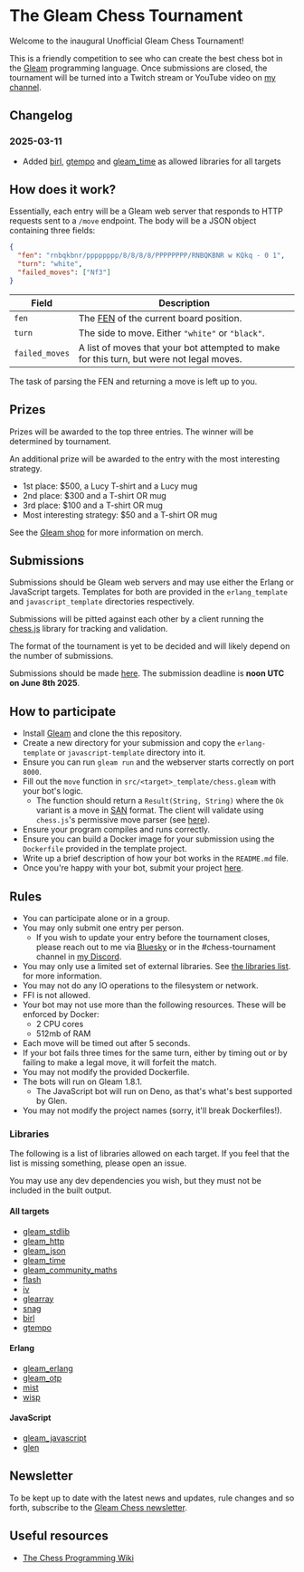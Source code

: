 # The Gleam Chess Tournament

Welcome to the inaugural Unofficial Gleam Chess Tournament!

This is a friendly competition to see who can create the best chess bot in the
[Gleam](https://gleam.run) programming language. Once submissions are closed,
the tournament will be turned into a Twitch stream or YouTube video on
[my channel](https://youtube.com/IsaacHarrisHolt).

## Changelog

### 2025-03-11

- Added [birl](https://hexdocs.pm/birl/index.html),
  [gtempo](https://hexdocs.pm/gtempo/index.html) and
  [gleam_time](https://hexdocs.pm/gleam_time/index.html) as allowed libraries for all
  targets

## How does it work?

Essentially, each entry will be a Gleam web server that responds to HTTP requests sent
to a `/move` endpoint. The body will be a JSON object containing three fields:

```json
{
  "fen": "rnbqkbnr/pppppppp/8/8/8/8/PPPPPPPP/RNBQKBNR w KQkq - 0 1",
  "turn": "white",
  "failed_moves": ["Nf3"]
}
```

| Field          | Description                                                                                              |
| -------------- | -------------------------------------------------------------------------------------------------------- |
| `fen`          | The [FEN](https://en.wikipedia.org/wiki/Forsyth%E2%80%93Edwards_Notation) of the current board position. |
| `turn`         | The side to move. Either `"white"` or `"black"`.                                                         |
| `failed_moves` | A list of moves that your bot attempted to make for this turn, but were not legal moves.                 |

The task of parsing the FEN and returning a move is left up to you.

## Prizes

Prizes will be awarded to the top three entries. The winner will be determined by
tournament.

An additional prize will be awarded to the entry with the most interesting strategy.

- 1st place: $500, a Lucy T-shirt and a Lucy mug
- 2nd place: $300 and a T-shirt OR mug
- 3rd place: $100 and a T-shirt OR mug
- Most interesting strategy: $50 and a T-shirt OR mug

See the [Gleam shop](https://shop.gleam.run/) for more information on merch.

## Submissions

Submissions should be Gleam web servers and may use either the Erlang or JavaScript
targets. Templates for both are provided in the `erlang_template` and
`javascript_template` directories respectively.

Submissions will be pitted against each other by a client running the
[chess.js](https://github.com/jhlywa/chess.js) library for tracking and validation.

The format of the tournament is yet to be decided and will likely depend on the
number of submissions.

Submissions should be made [here](https://docs.google.com/forms/d/e/1FAIpQLSfhmo_0zxN7IDIEL6ZHZiyDaNJ2Y7_rkdt661DTaCdK2oHpSA/viewform?usp=dialog).
The submission deadline is **noon UTC on June 8th 2025**.

## How to participate

- Install [Gleam](https://gleam.run) and clone the this repository.
- Create a new directory for your submission and copy the `erlang-template` or
  `javascript-template` directory into it.
- Ensure you can run `gleam run` and the webserver starts correctly on port `8000`.
- Fill out the `move` function in `src/<target>_template/chess.gleam` with your bot's logic.
  - The function should return a `Result(String, String)` where the `Ok` variant
    is a move in [SAN](<https://en.wikipedia.org/wiki/Algebraic_notation_(chess)>)
    format. The client will validate using `chess.js`'s permissive move parser
    (see [here](https://github.com/jhlywa/chess.js?tab=readme-ov-file#parsers-permissive--strict)).
- Ensure your program compiles and runs correctly.
- Ensure you can build a Docker image for your submission using the `Dockerfile`
  provided in the template project.
- Write up a brief description of how your bot works in the `README.md` file.
- Once you're happy with your bot, submit your project [here](TODO).

## Rules

- You can participate alone or in a group.
- You may only submit one entry per person.
  - If you wish to update your entry before the tournament closes, please reach out
    to me via [Bluesky](https://bsky.app/profile/ihh.dev) or in the #chess-tournament
    channel in [my Discord](https://discord.com/invite/bWrctJ7).
- You may only use a limited set of external libraries. See [the libraries list](#libraries).
  for more information.
- You may not do any IO operations to the filesystem or network.
- FFI is not allowed.
- Your bot may not use more than the following resources. These will be enforced by Docker:
  - 2 CPU cores
  - 512mb of RAM
- Each move will be timed out after 5 seconds.
- If your bot fails three times for the same turn, either by timing out or by failing
  to make a legal move, it will forfeit the match.
- You may not modify the provided Dockerfile.
- The bots will run on Gleam 1.8.1.
  - The JavaScript bot will run on Deno, as that's what's best supported by Glen.
- You may not modify the project names (sorry, it'll break Dockerfiles!).

### Libraries

The following is a list of libraries allowed on each target. If you feel that the list
is missing something, please open an issue.

You may use any dev dependencies you wish, but they must not be included in the built
output.

#### All targets

- [gleam_stdlib](https://hexdocs.pm/gleam_stdlib/index.html)
- [gleam_http](https://hexdocs.pm/gleam_http/index.html)
- [gleam_json](https://hexdocs.pm/gleam_json/index.html)
- [gleam_time](https://hexdocs.pm/gleam_time/index.html)
- [gleam_community_maths](https://hexdocs.pm/gleam_community_maths/index.html)
- [flash](https://hexdocs.pm/flash/index.html)
- [iv](https://hexdocs.pm/iv/index.html)
- [glearray](https://hexdocs.pm/glearray/index.html)
- [snag](https://hexdocs.pm/snag/index.html)
- [birl](https://hexdocs.pm/birl/index.html)
- [gtempo](https://hexdocs.pm/gtempo/index.html)

#### Erlang

- [gleam_erlang](https://hexdocs.pm/gleam_erlang/index.html)
- [gleam_otp](https://hexdocs.pm/gleam_otp/index.html)
- [mist](https://hexdocs.pm/mist/index.html)
- [wisp](https://hexdocs.pm/wisp/index.html)

#### JavaScript

- [gleam_javascript](https://hexdocs.pm/gleam_javascript/index.html)
- [glen](https://hexdocs.pm/glen/index.html)

## Newsletter

To be kept up to date with the latest news and updates, rule changes and so forth,
subscribe to the [Gleam Chess newsletter](https://buttondown.com/gleamchess).

## Useful resources

- [The Chess Programming Wiki](https://www.chessprogramming.org/Main_Page)
